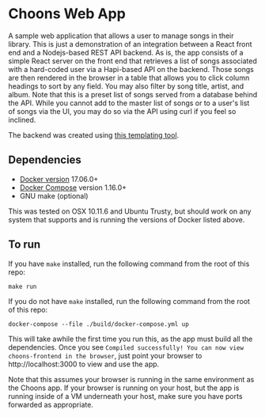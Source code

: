 Choons Web App
=========

A sample web application that allows a user to manage songs in their library. This is just a demonstration of an integration between a React front end and a Nodejs-based REST API backend. As is, the app consists of a simple React server on the front end that retrieves a list of songs associated with a hard-coded user via a Hapi-based API on the backend. Those songs are then rendered in the browser in a table that allows you to click column headings to sort by any field. You may also filter by song title, artist, and album. Note that this is a preset list of songs served from a database behind the API. While you cannot add to the master list of songs or to a user's list of songs via the UI, you may do so via the API using curl if you feel so inclined.  

The backend was created using [this templating tool](https://github.com/nguilford/node-project).

## Dependencies

- [Docker version](https://docs.docker.com/engine/installation/) 17.06.0+
- [Docker Compose](https://docs.docker.com/compose/install/) version 1.16.0+
- GNU make (optional)

This was tested on OSX 10.11.6 and Ubuntu Trusty, but should work on any system that supports and is running the versions of Docker listed above.

## To run

If you have `make` installed, run the following command from the root of this repo:

`make run`

If you do not have `make` installed, run the following command from the root of this repo:

`docker-compose --file ./build/docker-compose.yml up`

This will take awhile the first time you run this, as the app must build all the dependencies. Once you see `Compiled successfully! You can now view choons-frontend in the browser`, just point your browser to http://localhost:3000 to view and use the app.

Note that this assumes your browser is running in the same environment as the Choons app. If your browser is running on your host, but the app is running inside of a VM underneath your host, make sure you have ports forwarded as appropriate.
